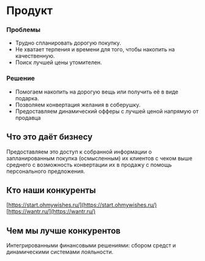 # Продукт

### Проблемы

- Трудно спланировать дорогую покупку.
- Не хватает терпения и времени для того, чтобы накопить на качественную.
- Поиск лучшей цены утомителен.

### Решение

- Помогаем накопить на дорогую вещь или получить её в виде подарка.
- Позволяем конвертация желания в соберушку.
- Предоставляем динамический офферы с лучшей ценой напрямую от продавца

## Что это даёт бизнесу

Предоставляем это доступ к собранной информации о запланированным покупка (осмысленным) их клиентов с чеком выше среднего с возможность конвертации их в продажу с помощь персонального предложения.

## Кто наши конкуренты

[https://start.ohmywishes.ru/](https://start.ohmywishes.ru/)
[https://wantr.ru/](https://wantr.ru/)

## Чем мы лучше конкурентов

Интегрированными финансовыми решениями: сбором средст и динамическими системами лояльности.